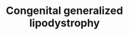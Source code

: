 ---
annotations:
- id: DOID:0111138
  parent: genetic disease
  type: Disease Ontology
  value: congenital generalized lipodystrophy type 4
- id: DOID:0050585
  parent: genetic disease
  type: Disease Ontology
  value: congenital generalized lipodystrophy
- id: PW:0000013
  parent: disease pathway
  type: Pathway Ontology
  value: disease pathway
- id: DOID:0111135
  parent: genetic disease
  type: Disease Ontology
  value: congenital generalized lipodystrophy type 1
- id: DOID:0111136
  parent: genetic disease
  type: Disease Ontology
  value: congenital generalized lipodystrophy type 2
- id: DOID:0111137
  parent: genetic disease
  type: Disease Ontology
  value: congenital generalized lipodystrophy type 3
authors:
- UlasBabayigit
- Eweitz
- Fehrhart
- Egonw
description: Congenital generalized lipodystrophy (CGL) is divided into four subtypes.
  Type 1 is mainly caused by mutations in AGPAT2 gene, subtype 2 by BSCL2 mutations,
  type  3 by CAV1 mutations and type 4 by CAVIN1 mutations.   Patients with CGL show
  a near total absence of body fat which starts either at birth or shortly after.
  There are also metabolic abnormalities. Type 1 CGL shows loss of metabolically active
  adipose tissue. Type 2 CGL has a general absence of adipose tissue. Patients with
  type 3 CGL show vitamin D resistance, hypocalcemia, hypomagnesemia and have a short
  stature. Patients with type 4 CGL show myopathy, skeletal abnormalities, cardiac
  arrhythmias, pyloric stenosis and gastrointestinal motility problems.
last-edited: 2021-06-20
organisms:
- Homo sapiens
redirect_from:
- /index.php/Pathway:WP5101
- /instance/WP5101
- /instance/WP5101_rr123625
revision: r123625
schema-jsonld:
- '@context': https://schema.org/
  '@id': https://wikipathways.github.io/pathways/WP5101.html
  '@type': Dataset
  creator:
    '@type': Organization
    name: WikiPathways
  description: Congenital generalized lipodystrophy (CGL) is divided into four subtypes.
    Type 1 is mainly caused by mutations in AGPAT2 gene, subtype 2 by BSCL2 mutations,
    type  3 by CAV1 mutations and type 4 by CAVIN1 mutations.   Patients with CGL
    show a near total absence of body fat which starts either at birth or shortly
    after. There are also metabolic abnormalities. Type 1 CGL shows loss of metabolically
    active adipose tissue. Type 2 CGL has a general absence of adipose tissue. Patients
    with type 3 CGL show vitamin D resistance, hypocalcemia, hypomagnesemia and have
    a short stature. Patients with type 4 CGL show myopathy, skeletal abnormalities,
    cardiac arrhythmias, pyloric stenosis and gastrointestinal motility problems.
  keywords:
  - AGPAT2
  - AKT2
  - BSCL2
  - CAV1
  - CAVIN1
  - DGAT1
  - DGAT2
  - Diacylglycerol
  - FYN
  - GPAT3
  - GRB2
  - Glycerol-3-phosphate
  - HIF1A
  - INS
  - IRS1
  - ITGB4
  - LPIN1
  - LPIN2
  - LPIN3
  - Lysophosphatidic acid
  - PI3K
  - Phosphatidic acid
  - Seipin
  - Triacylglycerol
  license: CC0
  name: Congenital generalized lipodystrophy
seo: CreativeWork
title: Congenital generalized lipodystrophy
wpid: WP5101
---
